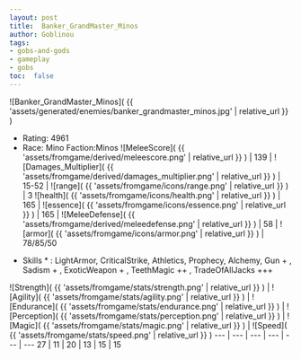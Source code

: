 ```yaml
---
layout: post
title:  Banker_GrandMaster_Minos
author: Goblinou
tags:
- gobs-and-gods
- gameplay
- gobs
toc:  false
---
```


![Banker_GrandMaster_Minos]( {{ 'assets/generated/enemies/banker_grandmaster_minos.jpg' | relative_url }} )
- Rating: 4961
- Race: Mino  Faction:Minos
![MeleeScore]( {{ 'assets/fromgame/derived/meleescore.png' | relative_url }} ) | 139 | ![Damages_Multiplier]( {{ 'assets/fromgame/derived/damages_multiplier.png' | relative_url }} ) | 15-52 | ![range]( {{ 'assets/fromgame/icons/range.png' | relative_url }} ) | 3
![health]( {{ 'assets/fromgame/icons/health.png' | relative_url }} ) | 165 | ![essence]( {{ 'assets/fromgame/icons/essence.png' | relative_url }} ) | 165 | ![MeleeDefense]( {{ 'assets/fromgame/derived/meleedefense.png' | relative_url }} ) | 58 | ![armor]( {{ 'assets/fromgame/icons/armor.png' | relative_url }} ) | 78/85/50
* Skills * : LightArmor, CriticalStrike, Athletics, Prophecy, Alchemy, Gun + , Sadism + , ExoticWeapon + , TeethMagic ++ , TradeOfAllJacks +++ 

![Strength]( {{ 'assets/fromgame/stats/strength.png' | relative_url }} ) | ![Agility]( {{ 'assets/fromgame/stats/agility.png' | relative_url }} ) | ![Endurance]( {{ 'assets/fromgame/stats/endurance.png' | relative_url }} ) | ![Perception]( {{ 'assets/fromgame/stats/perception.png' | relative_url }} ) | ![Magic]( {{ 'assets/fromgame/stats/magic.png' | relative_url }} ) | ![Speed]( {{ 'assets/fromgame/stats/speed.png' | relative_url }} )
--- | --- | --- | --- | --- | ---
27 | 11 | 20 | 13 | 15 | 15
